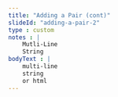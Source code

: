 ```yaml
--- 
title: "Adding a Pair (cont)"
slideId: "adding-a-pair-2"
type : custom     
notes : |
    Mutli-Line 
    String
bodyText : |
    multi-line
    string
    or html
---
```

